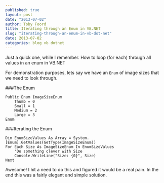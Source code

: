 ```yaml
---
published: true
layout: post
date: "2013-07-02"
author: Toby Foord
title: Iterating through an Enum in VB.NET
slug: "iterating-through-an-enum-in-vb-dot-net"
date: 2013-07-02
categories: blog vb dotnet
---
```


Just a quick one, while I remember. How to loop (for each) through all values in an enum in VB.NET

For demonstration purposes, lets say we have an `Enum` of image sizes that we need to look through.

###The Enum
```
Public Enum ImageSizeEnum
    Thumb = 0
    Small = 1
    Medium = 2
    Large = 3
Enum
```
###Iterating the Enum
```
Dim EnumSizeValues As Array = System.[Enum].GetValues(GetType(ImageSizeEnum))
For Each Size As ImageSizeEnum In EnumSizeValues
    'Do something clever with Size
    Console.WriteLine("Size: {0}", Size)
Next
```


Awesome! I hit a need to do this and figured it would be a real pain. In the end this was a fairly elegant and simple solution.

